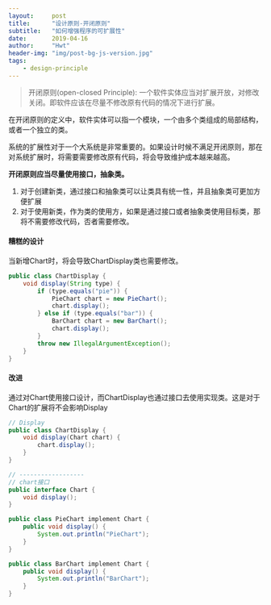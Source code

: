 ```yaml
---
layout:     post
title:      "设计原则-开闭原则"
subtitle:   "如何增强程序的可扩展性"
date:       2019-04-16
author:     "Hwt"
header-img: "img/post-bg-js-version.jpg"
tags:
    - design-principle
---
```


> 开闭原则(open-closed Principle): 一个软件实体应当对扩展开放，对修改关闭。即软件应该在尽量不修改原有代码的情况下进行扩展。

在开闭原则的定义中，软件实体可以指一个模块，一个由多个类组成的局部结构，或者一个独立的类。

系统的扩展性对于一个大系统是非常重要的。如果设计时候不满足开闭原则，那在对系统扩展时，将需要需要修改原有代码，将会导致维护成本越来越高。

**开闭原则应当尽量使用接口，抽象类。**
1. 对于创建新类，通过接口和抽象类可以让类具有统一性，并且抽象类可更加方便扩展
2. 对于使用新类，作为类的使用方，如果是通过接口或者抽象类使用目标类，那将不需要修改代码，否者需要修改。


#### 糟糕的设计
当新增Chart时，将会导致ChartDisplay类也需要修改。
```java
public class ChartDisplay {
    void display(String type) {
        if (type.equals("pie")) {
            PieChart chart = new PieChart();
            chart.display();
        } else if (type.equals("bar")) {
            BarChart chart = new BarChart();
            chart.display();
        }
        throw new IllegalArgumentException();
    }
}
```

#### 改进
通过对Chart使用接口设计，而ChartDisplay也通过接口去使用实现类。这是对于Chart的扩展将不会影响Display

```java
// Display
public class ChartDisplay {
    void display(Chart chart) {
        chart.display();
    }
}

// ------------------
// chart接口
public interface Chart {
    void display();
}

public class PieChart implement Chart {
    public void display() {
        System.out.println("PieChart");
    }
}

public class BarChart implement Chart {
    public void display() {
        System.out.println("BarChart");
    }
}


```
